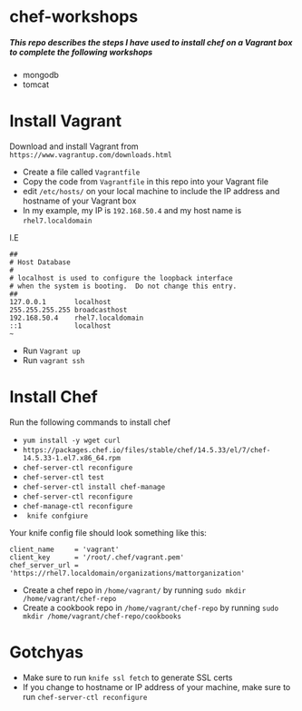 # chef-workshops
##### This repo describes the steps I have used to install chef on a Vagrant box to complete the following workshops

- mongodb
- tomcat



# Install Vagrant
Download and install Vagrant from `https://www.vagrantup.com/downloads.html`

- Create a file called `Vagrantfile`
- Copy the code from `Vagrantfile` in this repo into your Vagrant file
- edit `/etc/hosts/` on your local machine to include the IP address and hostname of your Vagrant box
- In my example, my IP is `192.168.50.4` and my host name is  `rhel7.localdomain`

I.E

```
##
# Host Database
#
# localhost is used to configure the loopback interface
# when the system is booting.  Do not change this entry.
##
127.0.0.1       localhost
255.255.255.255 broadcasthost
192.168.50.4    rhel7.localdomain
::1             localhost
~                           

```
- Run `Vagrant up`
- Run `vagrant ssh`


# Install Chef

Run the following commands to install chef

-  `yum install -y wget curl`
-  `https://packages.chef.io/files/stable/chef/14.5.33/el/7/chef-14.5.33-1.el7.x86_64.rpm`
-  `chef-server-ctl reconfigure` 
-  `chef-server-ctl test`
-  `chef-server-ctl install chef-manage`
-  `chef-server-ctl reconfigure`
-  `chef-manage-ctl reconfigure`
-  ` knife confgiure`

Your knife config file should look something like this:

```[default]
client_name     = 'vagrant'
client_key      = '/root/.chef/vagrant.pem'
chef_server_url = 'https://rhel7.localdomain/organizations/mattorganization'
```

- Create a chef repo in `/home/vagrant/` by running `sudo mkdir /home/vagrant/chef-repo`
- Create a cookbook repo in `/home/vagrant/chef-repo` by running `sudo mkdir /home/vagrant/chef-repo/cookbooks`

# Gotchyas

- Make sure to run `knife ssl fetch` to generate SSL certs
- If you change to hostname or IP address of your machine, make sure to run `chef-server-ctl reconfigure`



